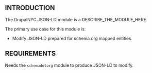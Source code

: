 ## INTRODUCTION

The DrupalNYC JSON-LD module is a DESCRIBE_THE_MODULE_HERE.

The primary use case for this module is:

- Modify JSON-LD prepared for schema.org mapped entities.

## REQUIREMENTS

Needs the `schemadotorg` module to produce JSON-LD to modify.
